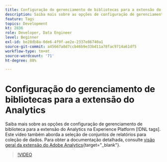 ```yaml
---
title: Configuração do gerenciamento de bibliotecas para a extensão do Analytics
description: Saiba mais sobre as opções de configuração de gerenciamento de biblioteca para a extensão do Analytics na Experience Platform [!DNL tags]. Este vídeo também aborda a seleção de conjuntos de relatórios para coleção de dados.
feature: Tags
topics: Development
kt: 2836
role: Developer, Data Engineer
level: Beginner
exl-id: be28db8a-0de6-4f9f-ae2e-2337e86740a1
source-git-commit: a45667a8d7ccb46b9e33bd11a78fac9714a61df5
workflow-type: tm+mt
source-wordcount: '71'
ht-degree: 88%

---
```


# Configuração do gerenciamento de bibliotecas para a extensão do Analytics

Saiba mais sobre as opções de configuração de gerenciamento de biblioteca para a extensão do Analytics na Experience Platform [!DNL tags]. Este vídeo também aborda a seleção de conjuntos de relatórios para coleção de dados.  Para obter a documentação detalhada, consulte [visão geral da extensão do Adobe Analytics](https://experienceleague.adobe.com/docs/experience-platform/tags/extensions/client/analytics/overview.html?lang=pt-BR){target="_blank"}.

>[!VIDEO](https://video.tv.adobe.com/v/3429838/?quality=12&learn=on&captions=por_br)

